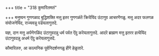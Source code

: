 +++
title = "318 कुमारिलमतं"

+++
मनुष्यन गुणगळाद बुद्धिशक्ति मत्तु इतर गुणगळंतॆ क्रियॆयिंद उंटागुव आचरणॆगळु. मत्तु अदर फलगळ संयोजनॆयिंद, राज्यवन्नु पडॆयलागुत्तदॆ.

यज्ञ, दान मत्तु अर्पणॆगळिंद उंटागुवदन्नु धर्म पर्वत ऎंदु करॆयलागुत्तदॆ. आदरॆ ब्राह्मण मत्तु इतरर हत्यॆयिंद उंटागुवदन्नु अधर्म ऎंदु करॆयलागुत्तदॆ.

कौमारिलरु, आ काल्पनिक पूर्वनिदर्शनगळु हीगॆ हेळुत्तारॆ.

